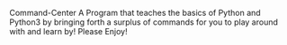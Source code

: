Command-Center
A Program that teaches the basics of Python and Python3 by bringing forth a surplus of commands for you to play around with and learn by! Please Enjoy!
